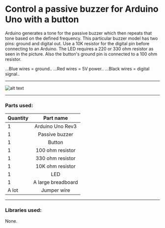 # Control a passive buzzer for Arduino Uno with a button

Arduino generates a tone for the passive buzzer which then repeats that tone based on the defined frequency. This particular buzzer model has two pins: ground and digital out. Use a 10K resistor for the digital pin before connecting to an Arduino. The LED requires a 220 or 330 ohm resistor as seen in the picture. Also the button's ground pin is connected to a 100 ohm resistor.

...Blue wires = ground..
...Red wires = 5V power..
...Black wires = digital signal..

---

![alt text](https://github.com/PyhaMarkus/arduino-passive-buzzer/blob/master/pictures/buzzer_sketch_bb.png "Buzzer sketch")

---

### Parts used:
| Quantity | Part name                             |
| -------- |:-------------:                        |
| 1        | Arduino Uno Rev3                      |
| 1        | Passive buzzer                        |
| 1        | Button                                |
| 1        | 100 ohm resistor                      |
| 1        | 330 ohm resistor                      |
| 1        | 10K ohm resistor                      |
| 1        | LED                                   |
| 1        | A large breadboard                    |
| A lot    | Jumper wire                           |

---

### Libraries used:
None.

